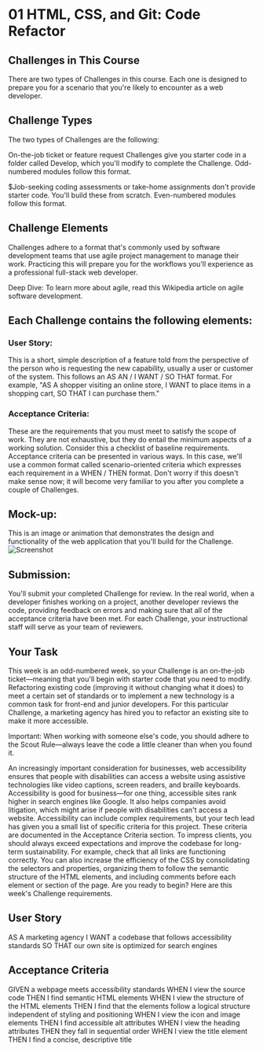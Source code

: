 # 01 HTML, CSS, and Git: Code Refactor

## Challenges in This Course
There are two types of Challenges in this course. Each one is designed to prepare you for a scenario that you're likely to encounter as a web developer.

## Challenge Types
The two types of Challenges are the following:


On-the-job ticket or feature request Challenges give you starter code in a folder called Develop, which you'll modify to complete the Challenge. Odd-numbered modules follow this format.


$Job-seeking coding assessments or take-home assignments don't provide starter code. You'll build these from scratch. Even-numbered modules follow this format.



## Challenge Elements
Challenges adhere to a format that's commonly used by software development teams that use agile project management to manage their work. Practicing this will prepare you for the workflows you'll experience as a professional full-stack web developer.

Deep Dive: To learn more about agile, read this Wikipedia article on agile software development.

## Each Challenge contains the following elements:


### User Story: 
This is a short, simple description of a feature told from the perspective of the person who is requesting the new capability, usually a user or customer of the system. This follows an AS AN / I WANT / SO THAT format. For example, "AS A shopper visiting an online store, I WANT to place items in a shopping cart, SO THAT I can purchase them."


### Acceptance Criteria: 
These are the requirements that you must meet to satisfy the scope of work. They are not exhaustive, but they do entail the minimum aspects of a working solution. Consider this a checklist of baseline requirements. Acceptance criteria can be presented in various ways. In this case, we'll use a common format called scenario-oriented criteria which expresses each requirement in a WHEN / THEN format. Don't worry if this doesn't make sense now; it will become very familiar to you after you complete a couple of Challenges.


## Mock-up: 
This is an image or animation that demonstrates the design and functionality of the web application that you'll build for the Challenge.
![Screenshot](http://Users/valea/OneDrive/Pictures/Screenshots/Screenshot_20221222_041747.png?raw=true)


## Submission: 
You'll submit your completed Challenge for review. In the real world, when a developer finishes working on a project, another developer reviews the code, providing feedback on errors and making sure that all of the acceptance criteria have been met. For each Challenge, your instructional staff will serve as your team of reviewers.



## Your Task
This week is an odd-numbered week, so your Challenge is an on-the-job ticket—meaning that you'll begin with starter code that you need to modify.
Refactoring existing code (improving it without changing what it does) to meet a certain set of standards or to implement a new technology is a common task for front-end and junior developers. For this particular Challenge, a marketing agency has hired you to refactor an existing site to make it more accessible.

Important: When working with someone else's code, you should adhere to the Scout Rule—always leave the code a little cleaner than when you found it.

An increasingly important consideration for businesses, web accessibility ensures that people with disabilities can access a website using assistive technologies like video captions, screen readers, and braille keyboards. Accessibility is good for business—for one thing, accessible sites rank higher in search engines like Google. It also helps companies avoid litigation, which might arise if people with disabilities can't access a website.
Accessibility can include complex requirements, but your tech lead has given you a small list of specific criteria for this project. These criteria are documented in the Acceptance Criteria section.
To impress clients, you should always exceed expectations and improve the codebase for long-term sustainability. For example, check that all links are functioning correctly. You can also increase the efficiency of the CSS by consolidating the selectors and properties, organizing them to follow the semantic structure of the HTML elements, and including comments before each element or section of the page.
Are you ready to begin? Here are this week's Challenge requirements.

## User Story

AS A marketing agency
I WANT a codebase that follows accessibility standards
SO THAT our own site is optimized for search engines



## Acceptance Criteria

GIVEN a webpage meets accessibility standards
WHEN I view the source code
THEN I find semantic HTML elements
WHEN I view the structure of the HTML elements
THEN I find that the elements follow a logical structure independent of styling and positioning
WHEN I view the icon and image elements
THEN I find accessible alt attributes
WHEN I view the heading attributes
THEN they fall in sequential order
WHEN I view the title element
THEN I find a concise, descriptive title
